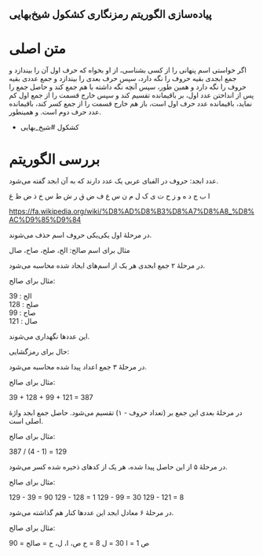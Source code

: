 پیاده‌سازی الگوریتم رمزنگاری کشکول شیخ‌بهایی
---

# متن اصلی

اگر خواستی اسم پنهانی را از کسی بشناسی، از او بخواه که حرف اول آن را بیندازد
و جمع ابجدی بقیه حروف را نگه دارد، سپس حرف بعدی را بیندازد و جمع عددی بقیه حروف را نگه دارد
و همین طور، سپس آنچه نگه داشته با هم جمع کند و حاصل جمع را پس از انداختن عدد اول، بر باقیمانده تقسیم کند
و سپس خارج قسمت را از جمع اول کم نماید، باقیمانده عدد حرف اول است،
باز هم خارج قسمت را از جمع کسر کند، باقیمانده عدد حرف دوم است. و همینطور.
- کشکول #شیخ_بهایی

# بررسی الگوریتم

عدد ابجد: حروف در الفبای عربی یک عدد دارند که به آن ابجد گفته می‌شود.

ا ب ج د ه و ز ح ت ی ک ل م ن س ع ف ض ق ر ش ط س خ ذ ض ظ غ

https://fa.wikipedia.org/wiki/%D8%AD%D8%B3%D8%A7%D8%A8_%D8%AC%D9%85%D9%84

در مرحلهٔ اول یکی‌یکی حروف اسم حذف می‌شوند.

مثال برای اسم صالح: الح، صلح، صاح، صال

در مرحلهٔ ۲ جمع ابجدی هر یک از اسم‌های ایجاد شده محاسبه می‌شود.

مثال برای صالح:

الح : 39  
صلح : 128  
صاح : 99  
صال : 121  

این عددها نگهداری می‌شوند.

حال برای رمزگشایی:

در مرحلهٔ ۳ جمع اعداد پیدا شده محاسبه می‌شود.

مثال برای صالح:

39 + 128 + 99 + 121 = 387

در مرحلهٔ بعدی این جمع بر (تعداد حروف - ۱) تقسیم می‌شود. حاصل جمع ابجد واژهٔ اصلی است.

مثال برای صالح:

387 / (4 - 1) = 129


در مرحلهٔ ۵ از این حاصل پیدا شده، هر یک از کدهای ذخیره شده کسر می‌شود.

مثال برای صالح:

129 - 39 = 90
129 - 128 = 1
129 - 99 = 30
129 - 121 = 8

در مرحلهٔ ۶ معادل ابجد این عددها کنار هم گذاشته می‌شود.

مثال برای صالح:

90 = ص
1 = ا
30 = ل
8 = ح
ص، ا، ل، ح = صالح

